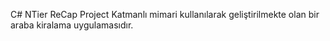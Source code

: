 C# NTier ReCap Project
Katmanlı mimari kullanılarak geliştirilmekte olan bir araba kiralama uygulamasıdır.
